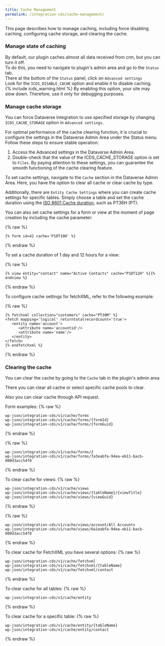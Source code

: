 ```yaml
---
title: Cache Management
permalink: /integration-cds/cache-management/
---
```


<p class="lead">This page describes how to manage caching, including force disabling caching, configuring cache storage, and clearing the cache.</p>

### Manage state of caching
By default, our plugin caches almost all data received from crm, but you can turn it off.
<br>
To do this, you need to navigate to plugin's admin area and go to the `Status` tab.
<br>
There at the bottom of the `Status` panel, click on `Advanced settings`
<br>
Look for the `ICDS_DISABLE_CACHE` option and enable it to disable caching.
<br>
{% include icds_warning.html %} By enabling this option, your site may slow down. Therefore, use it only for debugging purposes.

### Manage cache storage
You can force Dataverse Integration to use specified storage by changing `ICDS_CACHE_STORAGE` option in `Advanced settings`.

For optimal performance of the cache clearing function, it is crucial to configure the settings in the Dataverse Admin Area under the Status menu. Follow these steps to ensure stable operation:
1. Access the Advanced settings in the Dataverse Admin Area.
2. Double-check that the value of the ICDS_CACHE_STORAGE option is set to `Files`.
By paying attention to these settings, you can guarantee the smooth functioning of the cache clearing feature.

To set cache settings, navigate to the `Cache` section in the Dataverse Admin Area. Here, you have the option to clear all cache or clear cache by type.

Additionally, there are `Entity Cache Settings` where you can create cache settings for specific tables. Simply choose a table and set the cache duration using the [ISO 8601 Cache duration](https://en.wikipedia.org/wiki/ISO_8601#Durations), such as PT36H (P<date>T<time>).

You can also set cache settings for a form or view at the moment of page creation by including the cache parameter:

{% raw %}
```twig
{% form id=42 cache='P1DT10H' %}
```
{% endraw %}
   
To set a cache duration of 1 day and 12 hours for a view:

{% raw %}
```twig
{% view entity="contact" name="Active Contacts" cache="P1DT12H" %}{% endview %}
```
{% endraw %}

To configure cache settings for fetchXML, refer to the following example:

{% raw %}
``` twig
{% fetchxml collection="customers" cache="PT30M" %}
<fetch mapping='logical' returntotalrecordcount='true'>  
   <entity name='account'>
      <attribute name='accountid'/>
      <attribute name='name'/>
   </entity>
</fetch>
{% endfetchxml %}
```
{% endraw %} 

### Clearing the cache
You can clear the cache by going to the `Cache` tab in the plugin's admin area

There you can clear all cache or select specific cache pools to clear.

Also you can clear cache through API request.

Form examples:
{% raw %}
```
wp-json/integration-cds/v1/cache/forms
wp-json/integration-cds/v1/cache/forms/{formId}
wp-json/integration-cds/v1/cache/forms/{formGuid}
```
{% endraw %}

{% raw %}
```
wp-json/integration-cds/v1/cache/forms/2
wp-json/integration-cds/v1/cache/forms/7a3eabfa-94ea-eb11-bacb-000d3acc54f0
```
{% endraw %}

To clear cache for views:
{% raw %}
```
wp-json/integration-cds/v1/cache/views
wp-json/integration-cds/v1/cache/views/{tableName}/{viewTitle}
wp-json/integration-cds/v1/cache/views/{viewGuid}
```
{% endraw %}
   
{% raw %}
```
wp-json/integration-cds/v1/cache/views/account/All Accounts
wp-json/integration-cds/v1/cache/views/6a1eabfa-94ea-eb11-bacb-000d3acc54f0
```
{% endraw %}

To clear cache for FetchXML you have several options:
{% raw %}
```
wp-json/integration-cds/v1/cache/fetchxml
wp-json/integration-cds/v1/cache/fetchxml/{tableName}
wp-json/integration-cds/v1/cache/fetchxml/contact
```
{% endraw %}

To clear cache for all tables:
{% raw %}
```
wp-json/integration-cds/v1/cache/entity
```
{% endraw %}

To clear cache for a specific table:
{% raw %}
```
wp-json/integration-cds/v1/cache/entity/{tableName}
wp-json/integration-cds/v1/cache/entity/contact
```
{% endraw %}